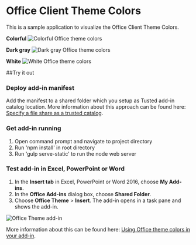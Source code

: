 # Office Client Theme Colors
This is a sample application to visualize the Office Client Theme Colors.

**Colorful**
![Colorful Office theme colors](http://az738237.vo.msecnd.net/wp-content/uploads/2016/01/010716_1158_UsingOffice2.png)

**Dark gray**
![Dark gray Office theme colors](http://az738237.vo.msecnd.net/wp-content/uploads/2016/01/010716_1158_UsingOffice3.png)

**White**
![White Office theme colors](http://az738237.vo.msecnd.net/wp-content/uploads/2016/01/010716_1158_UsingOffice4.png)

##Try it out
### Deploy add-in manifest
Add the manifest to a shared folder which you setup as Tusted add-in catalog location. More information about this approach can be found here: [Specify a file share as a trusted catalog](https://msdn.microsoft.com/en-us/library/office/fp123503.aspx).

### Get add-in running
1. Open command prompt and navigate to project directory
2. Run 'npm install' in root directory
3. Run 'gulp serve-static' to run the node web server

### Test add-in in Excel, PowerPoint or Word

 1. In the **Insert tab** in Excel, PowerPoint or Word 2016, choose **My Add-ins**.
 2. In the **Office Add-ins** dialog box, choose **Shared Folder**.
 3. Choose **Office Theme** > **Insert**. The add-in opens in a task pane and shows the add-in.

![Office Theme add-in](http://az738237.vo.msecnd.net/wp-content/uploads/2016/01/snip_20160107111646.png)

More information about this can be found here: [Using Office theme colors in your add-in](http://www.eliostruyf.com/using-office-theme-colors-add/).